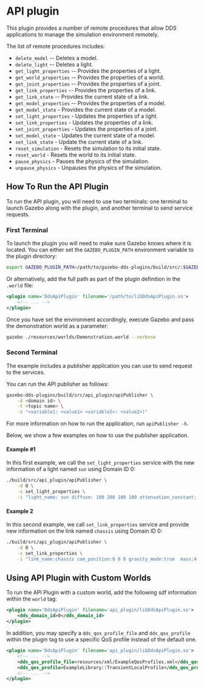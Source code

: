 # API plugin

This plugin provides a number of remote procedures that allow DDS applications
to manage the simulation environment remotely.

The list of remote procedures includes:

* `delete_model` -- Deletes a model.
* `delete_light` -- Deletes a light.
* `get_light_properties` -- Provides the properties of a light.
* `get_world_properties` -- Provides the properties of a world.
* `get_joint_properties` -- Provides the properties of a joint.
* `get_link_properties` -- Provides the properties of a link.
* `get_link_state` -- Provides the current state of a link.
* `get_model_properties` -- Provides the properties of a model.
* `get_model_state` - Provides the current state of a model.
* `set_light_properties` - Updates the properties of a light.
* `set_link_properties` - Updates the properties of a link.
* `set_joint_properties` - Updates the properties of a joint.
* `set_model_state` - Updates the current state of a model.
* `set_link_state` - Update the current state of a link.
* `reset_simulation` - Resets the simulation to its initial state.
* `reset_world` - Resets the world to its initial state.
* `pause_physics` - Pauses the physics of the simulation.
* `unpause_physics` - Unpauses the physics of the simulation.

## How To Run the API Plugin

To run the API plugin, you will need to use two terminals: one terminal to
launch Gazebo along with the plugin, and another terminal to send service
requests.

### First Terminal

To launch the plugin you will need to make sure Gazebo knows where it is
located. You can either set the `GAZEBO_PLUGIN_PATH` environment variable to
the plugin directory:

```bash
export GAZEBO_PLUGIN_PATH=/path/to/gazebo-dds-plugins/build/src/:$GAZEBO_PLUGIN_PATH
```

Or alternatively, add the full path as part of the plugin definition in the
`.world` file:

```xml
<plugin name='DdsApiPlugin' filename='/path/to/libDdsApiPlugin.so'>
    <!-- ... -->
</plugin>
```

Once you have set the environment accordingly, execute Gazebo and pass the
demonstration world as a parameter:

```bash
gazebo ./resources/worlds/Demonstration.world --verbose
```

### Second Terminal

The example includes a publisher application you can use to send request to the
services.

You can run the API publisher as follows:

```bash
gazebo-dds-plugins/build/src/api_plugin/apiPublisher \
    -d <domain id> \
    -t <topic name> \
    -s "<variable1: <value1> <variable2>: <value2>)"
```

For more information on how to run the application, run `apiPublisher -h`.

Below, we show a few examples on how to use the publisher application.

#### Example #1

In this first example, we call the `set_light_properties` service with the new
information of a light named `sun` using Domain ID 0:

```bash
./build/src/api_plugin/apiPublisher \
    -d 0 \
    -s set_light_properties \
    -i "light_name: sun diffuse: 100 200 100 100 attenuation_constant: 5  attenuation_linear: 0.5 attenuation_quadratic: 0.5"
```

#### Example 2

In this second example, we call `set_link_properties` service and provide new
information on the link named `chassis` using Domain ID 0:

```bash
./build/src/api_plugin/apiPublisher \
    -d 0 \
    -s set_link_properties \
    -i "link_name:chassis com_position:0 0 0 gravity_mode:true  mass:4.5 ixx:0.5 ixy:0.6 ixz:0.7 iyy:0.8 iyz:0.2 izz:0.3"
```

## Using API Plugin with Custom Worlds

To run the API Plugin with a custom world, add the following sdf
information within the `world` tag:

```xml
<plugin name='DdsApiPlugin' filename='api_plugin/libDdsApiPlugin.so'>
    <dds_domain_id>0</dds_domain_id>
</plugin>
```

In addition, you may specify a `dds_qos_profile_file` and `dds_qos_profile`
within the plugin tag to use a specific QoS profile instead of the default one.

```xml
<plugin name='DdsApiPlugin' filename='api_plugin/libDdsApiPlugin.so'>
    <!-- ... -->
    <dds_qos_profile_file>resources/xml/ExampleQosProfiles.xml</dds_qos_profile_file>
    <dds_qos_profile>ExampleLibrary::TransientLocalProfile</dds_qos_profile>
    <!-- ... -->
</plugin>
```
